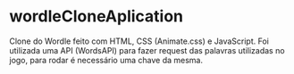 # wordleCloneAplication

 Clone do Wordle feito com HTML, CSS (Animate.css) e JavaScript. Foi utilizada uma API (WordsAPI) para fazer request das palavras utilizadas no jogo, para rodar é necessário uma chave da mesma.
